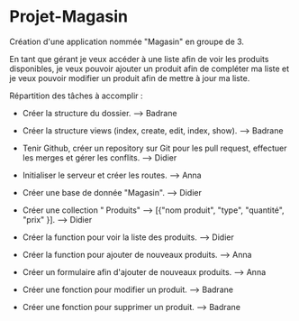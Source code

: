 # Projet-Magasin

Création d'une application nommée "Magasin" en groupe de 3.

En tant que gérant je veux accéder à une liste afin de voir les produits disponibles, 
je veux pouvoir ajouter un produit afin de compléter ma liste et
je veux pouvoir modifier un produit afin de mettre à jour ma liste.


Répartition des tâches à accomplir :


- Créer la structure du dossier.   -->   Badrane

- Créer la structure views (index, create, edit, index, show).   -->   Badrane

- Tenir Github, créer un repository sur Git pour les pull request, effectuer les merges et gérer les conflits.   -->   Didier

- Initialiser le serveur et créer les routes.   -->   Anna

- Créer une base de donnée "Magasin".   -->   Didier

- Créer une collection " Produits" --> [{"nom produit", "type", "quantité", "prix" }].   -->   Didier

- Créer la function pour voir la liste des produits.   -->   Didier

- Créer la function pour ajouter de nouveaux produits.   -->   Anna

- Créer un formulaire afin d'ajouter de nouveaux produits.   -->   Anna

- Créer une fonction pour modifier un produit.   -->   Badrane

- Créer une fonction pour supprimer un produit.   -->   Badrane